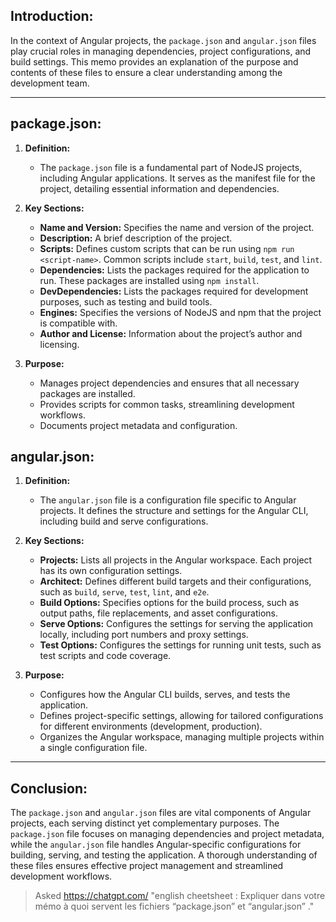 ## Introduction:

In the context of Angular projects, the `package.json` and `angular.json` files play crucial roles in managing dependencies, project configurations, and build settings. This memo provides an explanation of the purpose and contents of these files to ensure a clear understanding among the development team.

---

## package.json:

1. **Definition:**
    - The `package.json` file is a fundamental part of NodeJS projects, including Angular applications. It serves as the manifest file for the project, detailing essential information and dependencies.
    
2. **Key Sections:**
    - **Name and Version:** Specifies the name and version of the project.
    - **Description:** A brief description of the project.
    - **Scripts:** Defines custom scripts that can be run using `npm run <script-name>`. Common scripts include `start`, `build`, `test`, and `lint`.
    - **Dependencies:** Lists the packages required for the application to run. These packages are installed using `npm install`.
    - **DevDependencies:** Lists the packages required for development purposes, such as testing and build tools.
    - **Engines:** Specifies the versions of NodeJS and npm that the project is compatible with.
    - **Author and License:** Information about the project’s author and licensing.
    
3. **Purpose:**
    - Manages project dependencies and ensures that all necessary packages are installed.
    - Provides scripts for common tasks, streamlining development workflows.
    - Documents project metadata and configuration.
    

## angular.json:

1. **Definition:**
    
    - The `angular.json` file is a configuration file specific to Angular projects. It defines the structure and settings for the Angular CLI, including build and serve configurations.
2. **Key Sections:**
    
    - **Projects:** Lists all projects in the Angular workspace. Each project has its own configuration settings.
    - **Architect:** Defines different build targets and their configurations, such as `build`, `serve`, `test`, `lint`, and `e2e`.
    - **Build Options:** Specifies options for the build process, such as output paths, file replacements, and asset configurations.
    - **Serve Options:** Configures the settings for serving the application locally, including port numbers and proxy settings.
    - **Test Options:** Configures the settings for running unit tests, such as test scripts and code coverage.
3. **Purpose:**
    
    - Configures how the Angular CLI builds, serves, and tests the application.
    - Defines project-specific settings, allowing for tailored configurations for different environments (development, production).
    - Organizes the Angular workspace, managing multiple projects within a single configuration file.

---

## Conclusion:

The `package.json` and `angular.json` files are vital components of Angular projects, each serving distinct yet complementary purposes. The `package.json` file focuses on managing dependencies and project metadata, while the `angular.json` file handles Angular-specific configurations for building, serving, and testing the application. A thorough understanding of these files ensures effective project management and streamlined development workflows.

> Asked https://chatgpt.com/ "english cheetsheet : Expliquer dans votre mémo à quoi servent les fichiers “package.json” et “angular.json” ."